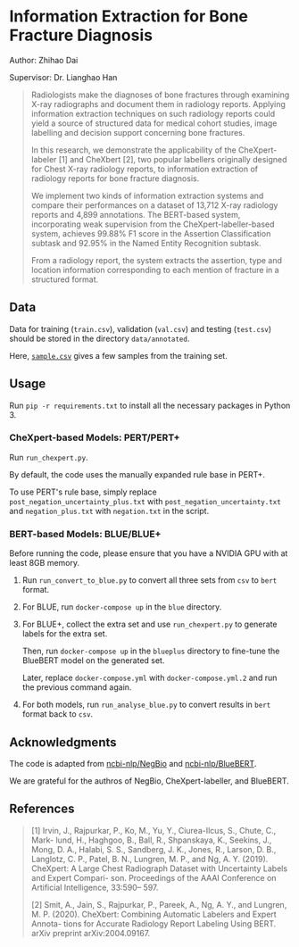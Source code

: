 # Information Extraction for Bone Fracture Diagnosis

Author: Zhihao Dai

Supervisor: Dr. Lianghao Han



> Radiologists make the diagnoses of bone fractures through examining X-ray radiographs and document them in radiology reports. Applying information extraction techniques on such radiology reports could yield a source of structured data for medical cohort studies, image labelling and decision support concerning bone fractures.
>
> In this research, we demonstrate the applicability of the CheXpert-labeler [1] and CheXbert [2], two popular labellers originally designed for Chest X-ray radiology reports, to information extraction of radiology reports for bone fracture diagnosis.
>
> We implement two kinds of information extraction systems and compare their performances on a dataset of 13,712 X-ray radiology reports and 4,899 annotations. The BERT-based system, incorporating weak supervision from the CheXpert-labeller-based system, achieves 99.88% F1 score in the Assertion Classification subtask and 92.95% in the Named Entity Recognition subtask.
>
> From a radiology report, the system extracts the assertion, type and location information corresponding to each mention of fracture in a structured format.



## Data

Data for training (`train.csv`), validation (`val.csv`) and testing (`test.csv`) should be stored in the directory `data/annotated`. 

Here, [`sample.csv`](sample.csv) gives a few samples from the training set.



## Usage

Run `pip -r requirements.txt` to install all the necessary packages in Python 3.



### CheXpert-based Models: PERT/PERT+

Run `run_chexpert.py`. 

By default, the code uses the manually expanded rule base in PERT+. 

To use PERT's rule base, simply replace `post_negation_uncertainty_plus.txt` with `post_negation_uncertainty.txt` and `negation_plus.txt` with `negation.txt` in the script.



### BERT-based Models: BLUE/BLUE+

Before running the code, please ensure that you have a NVIDIA GPU with at least 8GB memory.

1. Run `run_convert_to_blue.py` to convert all three sets from `csv` to `bert` format.

2. For BLUE, run `docker-compose up` in the `blue` directory.

3. For BLUE+, collect the extra set and use `run_chexpert.py` to generate labels for the extra set. 

   Then, run `docker-compose up` in the `blueplus` directory to fine-tune the BlueBERT model on the generated set. 

   Later, replace `docker-compose.yml` with `docker-compose.yml.2` and run the previous command again.

4. For both models, run `run_analyse_blue.py` to convert results in `bert` format back to `csv`.



## Acknowledgments

The code is adapted from [ncbi-nlp/NegBio](https://github.com/ncbi-nlp/NegBio) and [ncbi-nlp/BlueBERT](https://github.com/ncbi-nlp/bluebert).

We are grateful for the authros of NegBio, CheXpert-labeller, and BlueBERT.



## References

> [1] Irvin, J., Rajpurkar, P., Ko, M., Yu, Y., Ciurea-Ilcus, S., Chute, C., Mark- lund, H., Haghgoo, B., Ball, R., Shpanskaya, K., Seekins, J., Mong, D. A., Halabi, S. S., Sandberg, J. K., Jones, R., Larson, D. B., Langlotz, C. P., Patel, B. N., Lungren, M. P., and Ng, A. Y. (2019). CheXpert: A Large Chest Radiograph Dataset with Uncertainty Labels and Expert Compari- son. Proceedings of the AAAI Conference on Artificial Intelligence, 33:590– 597.
>
> [2] Smit, A., Jain, S., Rajpurkar, P., Pareek, A., Ng, A. Y., and Lungren, M. P. (2020). CheXbert: Combining Automatic Labelers and Expert Annota- tions for Accurate Radiology Report Labeling Using BERT. arXiv preprint arXiv:2004.09167.











